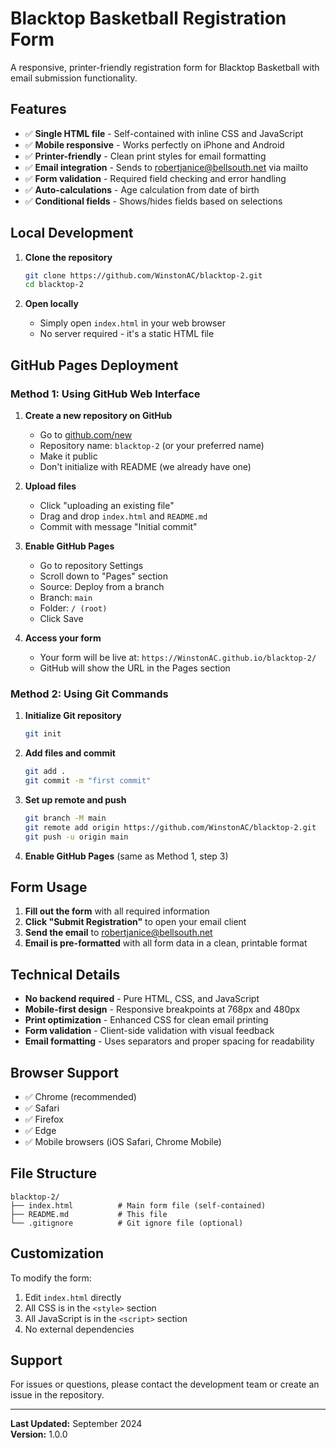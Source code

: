 # Blacktop Basketball Registration Form

A responsive, printer-friendly registration form for Blacktop Basketball with email submission functionality.

## Features

- ✅ **Single HTML file** - Self-contained with inline CSS and JavaScript
- ✅ **Mobile responsive** - Works perfectly on iPhone and Android
- ✅ **Printer-friendly** - Clean print styles for email formatting
- ✅ **Email integration** - Sends to robertjanice@bellsouth.net via mailto
- ✅ **Form validation** - Required field checking and error handling
- ✅ **Auto-calculations** - Age calculation from date of birth
- ✅ **Conditional fields** - Shows/hides fields based on selections

## Local Development

1. **Clone the repository**
   ```bash
   git clone https://github.com/WinstonAC/blacktop-2.git
   cd blacktop-2
   ```

2. **Open locally**
   - Simply open `index.html` in your web browser
   - No server required - it's a static HTML file

## GitHub Pages Deployment

### Method 1: Using GitHub Web Interface

1. **Create a new repository on GitHub**
   - Go to [github.com/new](https://github.com/new)
   - Repository name: `blacktop-2` (or your preferred name)
   - Make it public
   - Don't initialize with README (we already have one)

2. **Upload files**
   - Click "uploading an existing file"
   - Drag and drop `index.html` and `README.md`
   - Commit with message "Initial commit"

3. **Enable GitHub Pages**
   - Go to repository Settings
   - Scroll down to "Pages" section
   - Source: Deploy from a branch
   - Branch: `main`
   - Folder: `/ (root)`
   - Click Save

4. **Access your form**
   - Your form will be live at: `https://WinstonAC.github.io/blacktop-2/`
   - GitHub will show the URL in the Pages section

### Method 2: Using Git Commands

1. **Initialize Git repository**
   ```bash
   git init
   ```

2. **Add files and commit**
   ```bash
   git add .
   git commit -m "first commit"
   ```

3. **Set up remote and push**
   ```bash
   git branch -M main
   git remote add origin https://github.com/WinstonAC/blacktop-2.git
   git push -u origin main
   ```

4. **Enable GitHub Pages** (same as Method 1, step 3)

## Form Usage

1. **Fill out the form** with all required information
2. **Click "Submit Registration"** to open your email client
3. **Send the email** to robertjanice@bellsouth.net
4. **Email is pre-formatted** with all form data in a clean, printable format

## Technical Details

- **No backend required** - Pure HTML, CSS, and JavaScript
- **Mobile-first design** - Responsive breakpoints at 768px and 480px
- **Print optimization** - Enhanced CSS for clean email printing
- **Form validation** - Client-side validation with visual feedback
- **Email formatting** - Uses separators and proper spacing for readability

## Browser Support

- ✅ Chrome (recommended)
- ✅ Safari
- ✅ Firefox
- ✅ Edge
- ✅ Mobile browsers (iOS Safari, Chrome Mobile)

## File Structure

```
blacktop-2/
├── index.html          # Main form file (self-contained)
├── README.md           # This file
└── .gitignore          # Git ignore file (optional)
```

## Customization

To modify the form:
1. Edit `index.html` directly
2. All CSS is in the `<style>` section
3. All JavaScript is in the `<script>` section
4. No external dependencies

## Support

For issues or questions, please contact the development team or create an issue in the repository.

---

**Last Updated:** September 2024  
**Version:** 1.0.0

